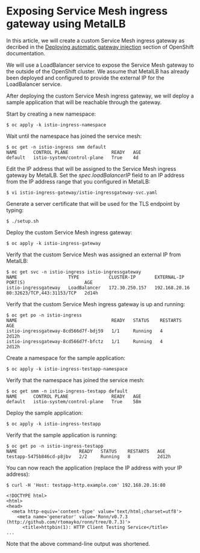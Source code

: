 # Exposing Service Mesh ingress gateway using MetalLB

In this article, we will create a custom Service Mesh ingress gateway as decribed in the [Deploying automatic gateway injection](https://docs.openshift.com/container-platform/4.12/service_mesh/v2x/ossm-traffic-manage.html#ossm-deploying-automatic-gateway-injection_traffic-management) section of OpenShift documentation.

We will use a LoadBalancer service to expose the Service Mesh gateway to the outside of the OpenShift cluster. We assume that MetalLB has already been deployed and configured to provide the external IP for the LoadBalancer service.

After deploying the custom Service Mesh ingress gateway, we will deploy a sample application that will be reachable through the gateway.

Start by creating a new namespace:

```
$ oc apply -k istio-ingress-namespace
```

Wait until the namespace has joined the service mesh:

```
$ oc get -n istio-ingress smm default
NAME      CONTROL PLANE                READY   AGE
default   istio-system/control-plane   True    4d
```

Edit the IP address that will be assigned to the Service Mesh ingress gateway by MetalLB. Set the *spec.loadBalancerIP* field to an IP address from the IP address range that you configured in MetalLB:

```
$ vi istio-ingress-gateway/istio-ingressgateway-svc.yaml
```

Generate a server certificate that will be used for the TLS endpoint by typing:

```
$ ./setup.sh
```

Deploy the custom Service Mesh ingress gateway:

```
$ oc apply -k istio-ingress-gateway
```

Verify that the custom Service Mesh was assigned an external IP from MetalLB:

```
$ oc get svc -n istio-ingress istio-ingressgateway
NAME                   TYPE           CLUSTER-IP       EXTERNAL-IP     PORT(S)                      AGE
istio-ingressgateway   LoadBalancer   172.30.250.157   192.168.20.16   80:32623/TCP,443:31153/TCP   2d14h
```

Verify that the custom Service Mesh ingress gateway is up and running:

```
$ oc get po -n istio-ingress
NAME                                   READY   STATUS    RESTARTS   AGE
istio-ingressgateway-8cd566d7f-bdj59   1/1     Running   4          2d12h
istio-ingressgateway-8cd566d7f-bfctz   1/1     Running   4          2d12h
```

Create a namespace for the sample application:

```
$ oc apply -k istio-ingress-testapp-namespace
```

Verify that the namespace has joined the service mesh:

```
$ oc get smm -n istio-ingress-testapp default
NAME      CONTROL PLANE                READY   AGE
default   istio-system/control-plane   True    58m
```

Deploy the sample application:

```
$ oc apply -k istio-ingress-testapp
```

Verify that the sample application is running:

```
$ oc get po -n istio-ingress-testapp
NAME                       READY   STATUS    RESTARTS   AGE
testapp-5475b846cd-p8jbv   2/2     Running   8          2d12h
```

You can now reach the application (replace the IP address with your IP address):

```
$ curl -H 'Host: testapp-http.example.com' 192.168.20.16:80

<!DOCTYPE html>
<html>
<head>
  <meta http-equiv='content-type' value='text/html;charset=utf8'>
    <meta name='generator' value='Ronn/v0.7.3 (http://github.com/rtomayko/ronn/tree/0.7.3)'>
      <title>httpbin(1): HTTP Client Testing Service</title>
...
```

Note that the above command-line output was shortened.
